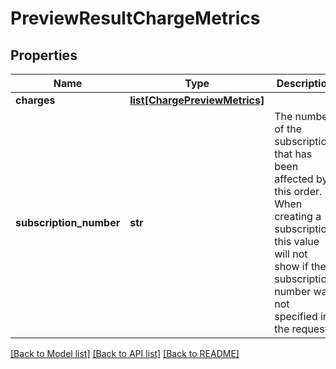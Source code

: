 # PreviewResultChargeMetrics

## Properties
Name | Type | Description | Notes
------------ | ------------- | ------------- | -------------
**charges** | [**list[ChargePreviewMetrics]**](ChargePreviewMetrics.md) |  | [optional] 
**subscription_number** | **str** | The number of the subscription that has been affected by this order. When creating a subscription, this value will not show if the subscription number was not specified in the request. | [optional] 

[[Back to Model list]](../README.md#documentation-for-models) [[Back to API list]](../README.md#documentation-for-api-endpoints) [[Back to README]](../README.md)


